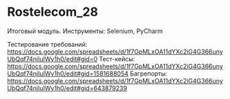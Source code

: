 # Rostelecom_28
Итоговый модуль.
Инструменты: Selenium, PyCharm

Тестирование требований:
https://docs.google.com/spreadsheets/d/1f7GpMLxOA11dYXc2iG4G366unyUbQqf74njIuIWy1h0/edit#gid=0
Тест-кейсы:
https://docs.google.com/spreadsheets/d/1f7GpMLxOA11dYXc2iG4G366unyUbQqf74njIuIWy1h0/edit#gid=1581688054
Багрепорты:
https://docs.google.com/spreadsheets/d/1f7GpMLxOA11dYXc2iG4G366unyUbQqf74njIuIWy1h0/edit#gid=643879239

